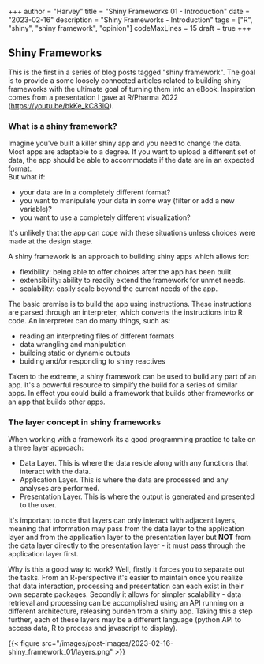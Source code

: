 +++
author = "Harvey"
title = "Shiny Frameworks 01 - Introduction"
date = "2023-02-16"
description = "Shiny Frameworks - Introduction"
tags = ["R", "shiny", "shiny framework", "opinion"]
codeMaxLines = 15
draft = true
+++

## Shiny Frameworks

This is the first in a series of blog posts tagged "shiny framework".  The goal is to provide a some loosely connected articles related to building shiny frameworks with the ultimate goal of turning them into an eBook.  Inspiration comes from a presentation I gave at R/Pharma 2022 (https://youtu.be/bkKe_kC83iQ).

### What is a shiny framework?

Imagine you've built a killer shiny app and you need to change the data.  Most apps are adaptable to a degree.  If you want to upload a different set of data, the app should be able to accommodate if the data are in an expected format.  
But what if:

- your data are in a completely different format?
- you want to manipulate your data in some way (filter or add a new variable)?
- you want to use a completely different visualization?

It's unlikely that the app can cope with these situations unless choices were made at the design stage.

A shiny framework is an approach to building shiny apps which allows for:

- flexibility: being able to offer choices after the app has been built.
- extensibility: ability to readily extend the framework for unmet needs.
- scalability: easily scale beyond the current needs of the app.

The basic premise is to build the app using instructions.  These instructions are parsed through an interpreter, which converts the instructions into R code.  An interpreter can do many things, such as:

- reading an interpreting files of different formats
- data wrangling and manipulation
- building static or dynamic outputs
- buiding and/or responding to shiny reactives

Taken to the extreme, a shiny framework can be used to build any part of an app.  It's a powerful resource to simplify the build for a series of similar apps.  In effect you could build a framework that builds other frameworks or an app that builds other apps.

### The layer concept in shiny frameworks

When working with a framework its a good programming practice to take on a three layer approach:

- Data Layer.  This is where the data reside along with any functions that interact with the data.
- Application Layer.  This is where the data are processed and any analyses are performed.
- Presentation Layer.  This is where the output is generated and presented to the user.

It's important to note that layers can only interact with adjacent layers, meaning that information may pass from the data layer to the application layer and from the application layer to the presentation layer but **NOT** from the data layer directly to the presentation layer - it must pass through the application layer first.

Why is this a good way to work?  Well, firstly it forces you to separate out the tasks.  From an R-perspective it's easier to maintain once you realize that data interaction, processing and presentation can each exist in their own separate packages.  Secondly it allows for simpler scalability - data retrieval and processing can be accomplished using an API running on a different architecture, releasing burden from a shiny app.  Taking this a step further, each of these layers may be a different language (python API to access data, R to process and javascript to display).

{{< figure src="/images/post-images/2023-02-16-shiny_framework_01/layers.png" >}}
